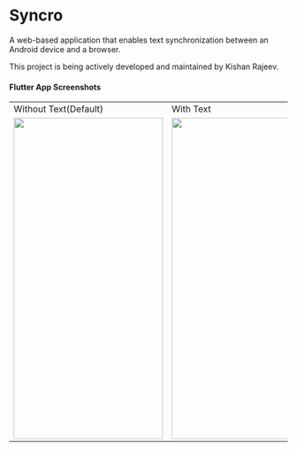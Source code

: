 # Syncro

A web-based application that enables text synchronization between an Android device and a browser.

This project is being actively developed and maintained by Kishan Rajeev.

#### Flutter App Screenshots

<table>
  <tr>
    <td>Without Text(Default)</td>
     <td>With Text</td>
  </tr>
  <tr>
    <td><img src="https://user-images.githubusercontent.com/125786083/235555653-e3dbe8da-0a8a-40c4-87c8-94ce53a540a0.jpg" width=270 height=580></td>
    <td><img src="https://user-images.githubusercontent.com/125786083/235555654-b4b4e3b7-a51c-4d4f-a93c-2a371be84c5d.jpg" width=270 height=580></td>
  </tr>
 </table>

